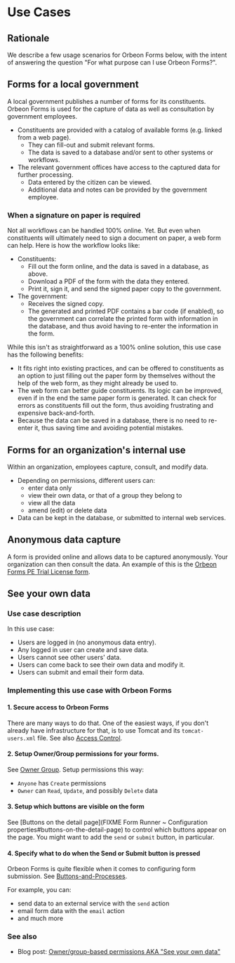 # Use Cases

<!-- toc -->

## Rationale

We describe a few usage scenarios for Orbeon Forms below, with the intent of answering the question "For what purpose can I use Orbeon Forms?".

## Forms for a local government

A local government publishes a number of forms for its constituents. Orbeon Forms is used for the capture of data as well as consultation by government employees.

- Constituents are provided with a catalog of available forms (e.g. linked from a web page).
    - They can fill-out and submit relevant forms.
    - The data is saved to a database and/or sent to other systems or workflows.
- The relevant government offices have access to the captured data for further processing.
    - Data entered by the citizen can be viewed.
    - Additional data and notes can be provided by the government employee.

### When a signature on paper is required

Not all workflows can be handled 100% online. Yet. But even when constituents will ultimately need to sign a document on paper, a web form can help. Here is how the workflow looks like:

- Constituents:
    - Fill out the form online, and the data is saved in a database, as above.
    - Download a PDF of the form with the data they entered.
    - Print it, sign it, and send the signed paper copy to the government.
- The government:
    - Receives the signed copy.
    - The generated and printed PDF contains a bar code (if enabled), so the government can correlate the printed form with information in the database, and thus avoid having to re-enter the information in the form.

While this isn't as straightforward as a 100% online solution, this use case has the following benefits:

- It fits right into existing practices, and can be offered to constituents as an option to just filling out the paper form by themselves without the help of the web form, as they might already be used to.
- The web form can better guide constituents. Its logic can be improved, even if in the end the same paper form is generated. It can check for errors as constituents fill out the form, thus avoiding frustrating and expensive back-and-forth.
- Because the data can be saved in a database, there is no need to re-enter it, thus saving time and avoiding potential mistakes.

## Forms for an organization's internal use

Within an organization, employees capture, consult, and modify data.

- Depending on permissions, different users can:
  - enter data only
  - view their own data, or that of a group they belong to
  - view all the data
  - amend (edit) or delete data
- Data can be kept in the database, or submitted to internal web services.

## Anonymous data capture

A form is provided online and allows data to be captured anonymously. Your organization can then consult the data. An example of this is the [Orbeon Forms PE Trial License form](http://demo.orbeon.com/orbeon/fr/orbeon/register/new).

## See your own data

### Use case description

In this use case:

- Users are logged in (no anonymous data entry).
- Any logged in user can create and save data.
- Users cannot see other users' data.
- Users can come back to see their own data and modify it.
- Users can submit and email their form data.

### Implementing this use case with Orbeon Forms

#### 1. Secure access to Orbeon Forms

There are many ways to do that. One of the easiest ways, if you don't already have infrastructure for that, is to use Tomcat and its `tomcat-users.xml` file. See also [Access Control](form-runner/access-control/users.md).

#### 2. Setup Owner/Group permissions for your forms.

See [Owner Group](form-runner/access-control/owner-group.md). Setup permissions this way:

- `Anyone` has `Create` permissions
- `Owner` can `Read`, `Update`, and possibly `Delete` data

#### 3. Setup which buttons are visible on the form

See [Buttons on the detail page](FIXME  Form Runner ~ Configuration properties#buttons-on-the-detail-page) to control which buttons appear on the page. You might want to add the `send` or `submit` button, in particular.

#### 4. Specify what to do when the Send or Submit button is pressed

Orbeon Forms is quite flexible when it comes to configuring form submission. See [Buttons-and-Processes](form-runner/advanced/buttons-and-processes/README.md).

For example, you can:

- send data to an external service with the `send` action
- email form data with the `email` action
- and much more

### See also

- Blog post: [Owner/group-based permissions AKA "See your own data"](http://blog.orbeon.com/2013/09/ownergroup-based-permissions-aka-see.html)
